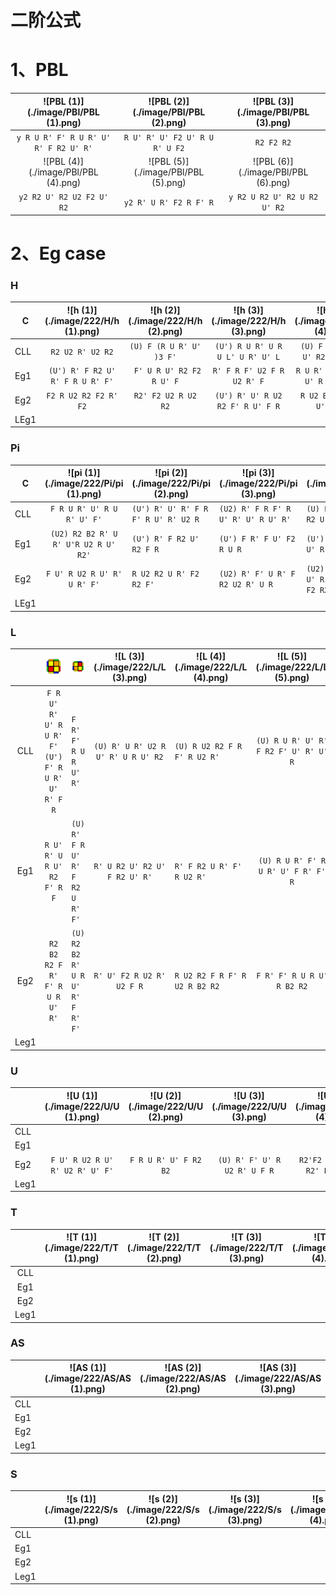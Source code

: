 # 二阶公式

# 1、PBL

|  ![PBL (1)](./image/PBl/PBL (1).png)  | ![PBL (2)](./image/PBl/PBL (2).png) | ![PBL (3)](./image/PBl/PBL (3).png) |
| :-----------------------------------: | :---------------------------------: | :---------------------------------: |
| `y R U R' F' R U R' U' R' F R2 U' R'` |   `R U' R' U' F2 U' R U R' U F2`    |             `R2 F2 R2`              |
|  ![PBL (4)](./image/PBl/PBL (4).png)  | ![PBL (5)](./image/PBl/PBL (5).png) | ![PBL (6)](./image/PBl/PBL (6).png) |
|       `y2 R2 U' R2 U2 F2 U' R2`       |       `y2 R' U R' F2 R F' R`        |    `y R2 U R2 U' R2 U R2 U' R2`     |

# 2、Eg case

### H

| C    | ![h (1)](./image/222/H/h (1).png) | ![h (2)](./image/222/H/h (2).png) | ![h (3)](./image/222/H/h (3).png) | ![h (4)](./image/222/H/h (4).png) |
| ---- | :-------------------------------: | :-------------------------------: | :-------------------------------: | :-------------------------------: |
| CLL  |         `R2 U2 R' U2 R2`          |     `(U) F (R U R' U' )3 F'`      | `(U') R U R' U R U L' U R' U' L`  |  `(U) F R2 U' R2 U' R2 U R2 F'`   |
| Eg1  | `(U') R' F R2 U' R' F R U R' F'`  |     ` F' U R U' R2 F2 R U' F`     |    `R' F R F' U2 F R U2 R' F`     |  `R U R' F' R U R' U' R U R' U'`  |
| Eg2  |       `F2 R U2 R2 F2 R' F2`       |        `R2' F2 U2 R U2 R2`        | `(U') R' U' R U2 R2 F' R U' F R`  |     `R U2 B2 R' U R U' B R'`      |
| LEg1 |                                   |                                   |                                   |                                   |

### Pi

| C    | ![pi (1)](./image/222/Pi/pi (1).png) | ![pi (2)](./image/222/Pi/pi (2).png) | ![pi (3)](./image/222/Pi/pi (3).png) | ![pi (4)](./image/222/Pi/pi (4).png)     | ![pi (5)](./image/222/Pi/pi (5).png) | ![pi (6)](./image/222/Pi/pi (6).png)     |
| ---- | :----------------------------------: | ------------------------------------ | ------------------------------------ | ---------------------------------------- | ------------------------------------ | ---------------------------------------- |
| CLL  |      `F R U R' U' R U R' U' F'`      | `(U') R' U' R' F R F' R U' R' U2 R`  | `(U2) R' F R F' R U' R' U' R U' R'`  | `(U) F R2 U' R2 U R2 U R2 F'`            | `R U2 R' U' R U R' U2 R' F R F'`     | `R' F2 R F' U2 R U' R' U' F`             |
| Eg1  | `(U2) R2 B2 R' U R' U'R U2 R U' R2'` | `(U') R' F R2 U' R2 F R`             | `(U') F R' F U' F2 R U R`            | `(U') R U' R' U R U' R' F R U' R'`       | `(U) F U' R U2 R' F' R U R' F'`      | `(U') R' F' R U' R' F R2 U R' F' R U R'` |
| Eg2  |     `F U' R U2 R U' R' U R' F'`      | `R U2 R2 U R' F2 R2 F'`              | `(U2) R' F' U R' F R2 U2 R' U R`     | `(U2) R' F R F' R U' R' U' R U' R F2 R2` | `(U') R' F' R' F2 R2 U R' U2 R`      | `(U) R' U2 R U' R2 F2 R F R`             |
| LEg1 |                                      |                                      |                                      |                                          |                                      |                                          |

### L

|      | <img src="./image/222/L/L (1).png" alt="L (1)" style="zoom:25%;" /> | <img src="./image/222/L/L (2).png" alt="L (2)"  /> | ![L (3)](./image/222/L/L (3).png)  | ![L (4)](./image/222/L/L (4).png) |   ![L (5)](./image/222/L/L (5).png)   |  ![L (6)](./image/222/L/L (6).png)   |
| :--: | :----------------------------------------------------------: | -------------------------------------------------- | :--------------------------------: | --------------------------------- | :-----------------------------------: | :----------------------------------: |
| CLL  |   `F R U' R' U' R U R' F'`<br />`(U') F' R U R' U' R' F R`   | `F R' F' R U R U' R'`                              | `(U) R' U R' U2 R U' R' U R U' R2` | `(U) R U2 R2 F R F' R U2 R' `     | `(U) R U R' U' R' F R2 F' U' R' U' R` | `R' F' R U R' U' R' F R2 U' R' U2 R` |
| Eg1  |                  `R U' R' U R U' R2 F' R F`                  | `(U) R' F R U' R' F R2 U R' F'`                    |   `R' U R2 U' R2 U' F R2 U' R'`    | `R' F R2 U R' F' R U2 R'`         |  `(U) R U R' F' R U R' U' F R' F' R`  |    `(U)  R' U2 F R U2 R U' R2 F`     |
| Eg2  |                `R2 B2 R2 F R' F' R U R U' R'`                | `(U) R2 B2 R' U R U' R' F R' F'`                   |     `R' U' F2 R U2 R' U2 F R`      | `R U2 R2 F R F' R U2 R B2 R2`     |      `F R' F' R U R U' R B2 R2`       |    `F R U' R' U' R U R' F R2 B2`     |
| Leg1 |                                                              |                                                    |                                    |                                   |                                       |                                      |

### U

|      | ![U (1)](./image/222/U/U (1).png) | ![U (2)](./image/222/U/U (2).png) | ![U (3)](./image/222/U/U (3).png) | ![U (4)](./image/222/U/U (4).png) | ![U (5)](./image/222/U/U (5).png) | ![U (6)](./image/222/U/U (6).png) |
| ---- | :-------------------------------: | :-------------------------------: | :-------------------------------: | :-------------------------------: | :-------------------------------: | :-------------------------------: |
| CLL  |                                   |                                   |                                   |                                   |                                   |                                   |
| Eg1  |                                   |                                   |                                   |                                   |                                   |                                   |
| Eg2  |  `F U' R U2 R U' R' U2 R' U' F'`  |       `F R U R' U' F R2 B2`       |   `(U) R' F' U' R U2 R' U F R`    |  `R2'F2 R U R U2' R2' F R F' R`   | `(U') R2 B2 R' U R' U' R' F R F'` |  `(U') R2 F2 R F' R U L F' L' F`  |
| Leg1 |                                   |                                   |                                   |                                   |                                   |                                   |

### T

|      | ![T (1)](./image/222/T/T (1).png) | ![T (2)](./image/222/T/T (2).png) | ![T (3)](./image/222/T/T (3).png) | ![T (4)](./image/222/T/T (4).png) | ![T (5)](./image/222/T/T (5).png) | ![T (6)](./image/222/T/T (6).png) |
| :--: | :-------------------------------: | :-------------------------------: | :-------------------------------: | --------------------------------- | --------------------------------- | :-------------------------------: |
| CLL  |                                   |                                   |                                   |                                   |                                   |                                   |
| Eg1  |                                   |                                   |                                   |                                   |                                   |                                   |
| Eg2  |                                   |                                   |                                   |                                   |                                   |                                   |
| Leg1 |                                   |                                   |                                   |                                   |                                   |                                   |

### AS

|      | ![AS (1)](./image/222/AS/AS (1).png) | ![AS (2)](./image/222/AS/AS (2).png) | ![AS (3)](./image/222/AS/AS (3).png) | ![AS (4)](./image/222/AS/AS (4).png) | ![AS (5)](./image/222/AS/AS (5).png) | ![AS (6)](./image/222/AS/AS (6).png) |
| ---- | ------------------------------------ | ------------------------------------ | ------------------------------------ | ------------------------------------ | ------------------------------------ | ------------------------------------ |
| CLL  |                                      |                                      |                                      |                                      |                                      |                                      |
| Eg1  |                                      |                                      |                                      |                                      |                                      |                                      |
| Eg2  |                                      |                                      |                                      |                                      |                                      |                                      |
| Leg1 |                                      |                                      |                                      |                                      |                                      |                                      |

### S

|      | ![s (1)](./image/222/S/s (1).png) | ![s (2)](./image/222/S/s (2).png) | ![s (3)](./image/222/S/s (3).png) | ![s (4)](./image/222/S/s (4).png) | ![s (5)](./image/222/S/s (5).png) | ![s (6)](./image/222/S/s (6).png) |
| ---- | --------------------------------- | --------------------------------- | --------------------------------- | --------------------------------- | --------------------------------- | --------------------------------- |
| CLL  |                                   |                                   |                                   |                                   |                                   |                                   |
| Eg1  |                                   |                                   |                                   |                                   |                                   |                                   |
| Eg2  |                                   |                                   |                                   |                                   |                                   |                                   |
| Leg1 |                                   |                                   |                                   |                                   |                                   |                                   |

